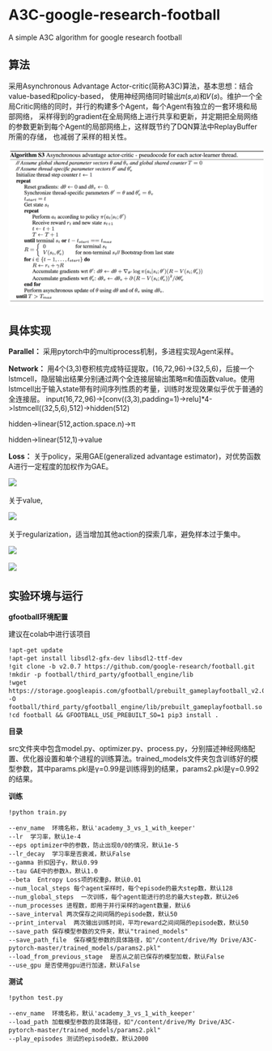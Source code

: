 # A3C-google-research-football
A simple A3C algorithm for google research football

## 算法
采用Asynchronous Advantage Actor-critic(简称A3C)算法，基本思想：结合value-based和policy-based，
使用神经网络同时输出𝜋(𝑠,𝑎)和𝑉(𝑠)。维护一个全局Critic网络的同时，并行的构建多个Agent，每个Agent有独立的一套环境和局部网络，
采样得到的gradient在全局网络上进行共享和更新，并定期把全局网络的参数更新到每个Agent的局部网络上，这样既节约了DQN算法中ReplayBuffer所需的存储，
也减弱了采样的相关性。

![算法](https://github.com/kite99520/A3C-google-research-football/blob/master/graph/p1.png)

## 具体实现
**Parallel：**  采用pytorch中的multiprocess机制，多进程实现Agent采样。

**Network：**
用4个(3,3)卷积核完成特征提取，(16,72,96)->(32,5,6)，后接一个lstmcell，隐层输出结果分别通过两个全连接层输出策略π和值函数value。使用lstmcell出于输入state带有时间序列性质的考量，训练时发现效果似乎优于普通的全连接层。
input(16,72,96)->[conv((3,3),padding=1)->relu]*4->lstmcell((32,5,6),512)->hidden(512)

hidden->linear(512,action.space.n)->π

hidden->linear(512,1)->value

**Loss：**
关于policy，采用GAE(generalized advantage estimator)，对优势函数A进行一定程度的加权作为GAE。

![](http://chart.googleapis.com/chart?cht=tx&chl=$$L_{\pi}=-\sum_{t=1}^{\infty}A_t\nabla\log\pi_{\theta}(s|a)$$)

关于value,

![](http://chart.googleapis.com/chart?cht=tx&chl=$$L_v=\sum_{i=1}^{n}e_{i}^2$$)

关于regularization，适当增加其他action的探索几率，避免样本过于集中。

![](http://chart.googleapis.com/chart?cht=tx&chl=$$entropy_i=-\pi_{\theta}\log\pi_{\theta}$$)

![](http://chart.googleapis.com/chart?cht=tx&chl=$$L_{reg}=-\sum_{i=1}^{n}entropy_i$$)


## 实验环境与运行

**gfootball环境配置**

建议在colab中进行该项目
```
!apt-get update
!apt-get install libsdl2-gfx-dev libsdl2-ttf-dev
!git clone -b v2.0.7 https://github.com/google-research/football.git
!mkdir -p football/third_party/gfootball_engine/lib
!wget https://storage.googleapis.com/gfootball/prebuilt_gameplayfootball_v2.0.7.so -O football/third_party/gfootball_engine/lib/prebuilt_gameplayfootball.so
!cd football && GFOOTBALL_USE_PREBUILT_SO=1 pip3 install .
```
**目录**

src文件夹中包含model.py、optimizer.py、process.py，分别描述神经网络配置、优化器设置和单个进程的训练算法。trained_models文件夹包含训练好的模型参数，其中params.pkl是γ=0.99是训练得到的结果，params2.pkl是γ=0.992的结果。

**训练**
```
!python train.py
```

```
--env_name  环境名称，默认'academy_3_vs_1_with_keeper'
--lr  学习率，默认1e-4
--eps optimizer中的参数，防止出现0/0的情况，默认1e-5
--lr_decay  学习率是否衰减，默认False
--gamma 折扣因子γ，默认0.99
--tau GAE中的参数λ，默认1.0
--beta  Entropy Loss项的权重β，默认0.01
--num_local_steps 每个agent采样时，每个episode的最大step数，默认128
--num_global_steps  一次训练，每个agent能进行的总的最大step数，默认2e6
--num_processes 进程数，即用于并行采样的agent数量，默认6
--save_interval 两次保存之间间隔的episode数，默认50
--print_interval  两次输出训练时间，平均reward之间间隔的episode数，默认50
--save_path 保存模型参数的文件夹，默认"trained_models"
--save_path_file  保存模型参数的具体路径，如"/content/drive/My Drive/A3C-pytorch-master/trained_models/params2.pkl"
--load_from_previous_stage  是否从之前已保存的模型加载，默认False
--use_gpu 是否使用gpu进行加速，默认False
```

**测试**
```
!python test.py
```
```
--env_name  环境名称，默认'academy_3_vs_1_with_keeper'
--load_path 加载模型参数的具体路径，如"/content/drive/My Drive/A3C-pytorch-master/trained_models/params2.pkl"
--play_episodes 测试的episode数，默认2000
```











